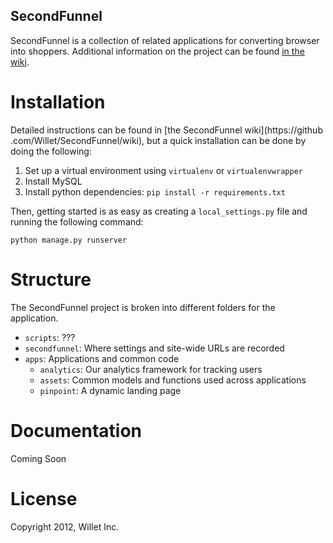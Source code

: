 SecondFunnel
------------
SecondFunnel is a collection of related applications for converting browser
into shoppers. Additional information on the project can be found [in the
wiki](https://github.com/Willet/SecondFunnel/wiki).

Installation
============
Detailed instructions can be found in [the SecondFunnel wiki](https://github
.com/Willet/SecondFunnel/wiki),
but a quick installation can be done by doing the following:

1. Set up a virtual environment using `virtualenv` or `virtualenvwrapper`
2. Install MySQL
3. Install python dependencies: `pip install -r requirements.txt`

Then, getting started is as easy as creating a `local_settings.py` file and
running the following command:

    python manage.py runserver

Structure
=========
The SecondFunnel project is broken into different folders for the application.

- `scripts`: ???
- `secondfunnel`: Where settings and site-wide URLs are recorded
- `apps`: Applications and common code
    - `analytics`: Our analytics framework for tracking users
    - `assets`: Common models and functions used across applications
    - `pinpoint`: A dynamic landing page

Documentation
=============
Coming Soon

License
=======
Copyright 2012, Willet Inc.